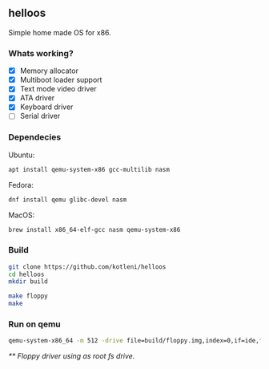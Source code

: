 ## helloos
Simple home made OS for x86.

### Whats working?
- [x] Memory allocator
- [x] Multiboot loader support
- [x] Text mode video driver
- [x] ATA driver
- [x] Keyboard driver
- [ ] Serial driver

### Dependecies
Ubuntu:
```bash
apt install qemu-system-x86 gcc-multilib nasm
```

Fedora:
```bash
dnf install qemu glibc-devel nasm
```

MacOS:
```bash
brew install x86_64-elf-gcc nasm qemu-system-x86
```

### Build
```bash
git clone https://github.com/kotleni/helloos
cd helloos
mkdir build

make floppy
make
```

### Run on qemu
```bash
qemu-system-x86_64 -m 512 -drive file=build/floppy.img,index=0,if=ide,format=raw -kernel build/kernel
```
<i>** Floppy driver using as root fs drive.</i>